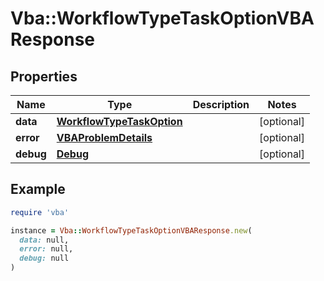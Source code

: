 # Vba::WorkflowTypeTaskOptionVBAResponse

## Properties

| Name | Type | Description | Notes |
| ---- | ---- | ----------- | ----- |
| **data** | [**WorkflowTypeTaskOption**](WorkflowTypeTaskOption.md) |  | [optional] |
| **error** | [**VBAProblemDetails**](VBAProblemDetails.md) |  | [optional] |
| **debug** | [**Debug**](Debug.md) |  | [optional] |

## Example

```ruby
require 'vba'

instance = Vba::WorkflowTypeTaskOptionVBAResponse.new(
  data: null,
  error: null,
  debug: null
)
```

